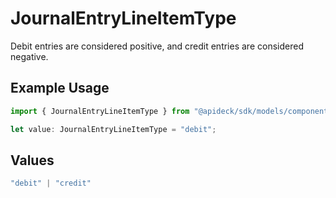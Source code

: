 # JournalEntryLineItemType

Debit entries are considered positive, and credit entries are considered negative.

## Example Usage

```typescript
import { JournalEntryLineItemType } from "@apideck/sdk/models/components";

let value: JournalEntryLineItemType = "debit";
```

## Values

```typescript
"debit" | "credit"
```